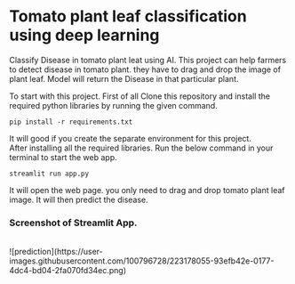# Tomato plant leaf classification using deep learning
 Classify Disease in tomato plant leat using AI. This project can help farmers to detect disease in tomato plant.
they have to drag and drop the image of plant leaf. Model will return the Disease in that particular plant.

To start with this project. First of all Clone this repository and install the required python libraries by running the given command.

```
pip install -r requirements.txt
```
It will good if you create the separate environment for this project.
</br> 
After installing all the required libraries. Run the below command in your terminal  to start the web app.
```
streamlit run app.py
```

It will open the web page. you only need to drag and drop tomato plant leaf image. It will then predict the disease.

### Screenshot of Streamlit App.
</br>
![prediction](https://user-images.githubusercontent.com/100796728/223178055-93efb42e-0177-4dc4-bd04-2fa070fd34ec.png)



